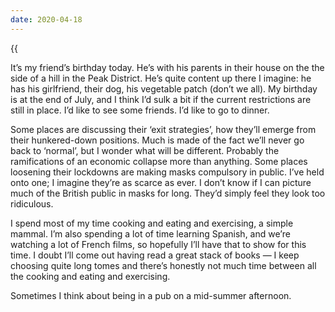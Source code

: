 ```yaml
---
date: 2020-04-18
---
```


{{<audio src="/audio/journal/mands-ad.m4a" caption="An M&S radio advert">}}

It’s my friend’s birthday today. He’s with his parents in their house on the the side of a hill in the Peak District. He’s quite content up there I imagine: he has his girlfriend, their dog, his vegetable patch (don’t we all). My birthday is at the end of July, and I think I’d sulk a bit if the current restrictions are still in place. I’d like to see some friends. I’d like to go to dinner.

Some places are discussing their ‘exit strategies’, how they’ll emerge from their hunkered-down positions. Much is made of the fact we’ll never go back to ‘normal’, but I wonder what will be different. Probably the ramifications of an economic collapse more than anything. Some places loosening their lockdowns are making masks compulsory in public. I’ve held onto one; I imagine they’re as scarce as ever. I don’t know if I can picture much of the British public in masks for long. They’d simply feel they look too ridiculous.

I spend most of my time cooking and eating and exercising, a simple mammal. I’m also spending a lot of time learning Spanish, and we’re watching a lot of French films, so hopefully I’ll have that to show for this time. I doubt I’ll come out having read a great stack of books — I keep choosing quite long tomes and there’s honestly not much time between all the cooking and eating and exercising.

Sometimes I think about being in a pub on a mid-summer afternoon.

